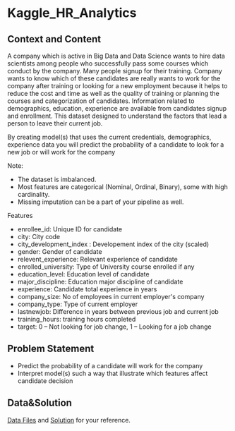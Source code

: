 # Kaggle_HR_Analytics

## Context and Content
A company which is active in Big Data and Data Science wants to hire data scientists among
people who successfully pass some courses which conduct by the company. Many people
signup for their training. Company wants to know which of these candidates are really wants to
work for the company after training or looking for a new employment because it helps to reduce
the cost and time as well as the quality of training or planning the courses and categorization of
candidates. Information related to demographics, education, experience are available from
candidates signup and enrollment. This dataset designed to understand the factors that lead a
person to leave their current job.

By creating model(s) that uses the current credentials, demographics, experience data you
will predict the probability of a candidate to look for a new job or will work for the company

Note:
* The dataset is imbalanced.
* Most features are categorical (Nominal, Ordinal, Binary), some with high cardinality.
* Missing imputation can be a part of your pipeline as well.

Features
* enrollee_id: Unique ID for candidate
* city: City code
* city_development_index : Developement index of the city (scaled)
* gender: Gender of candidate
* relevent_experience: Relevant experience of candidate
* enrolled_university: Type of University course enrolled if any
* education_level: Education level of candidate
* major_discipline: Education major discipline of candidate
* experience: Candidate total experience in years
* company_size: No of employees in current employer's company
* company_type: Type of current employer
* lastnewjob: Difference in years between previous job and current job
* training_hours: training hours completed
* target: 0 – Not looking for job change, 1 – Looking for a job change

## Problem Statement
* Predict the probability of a candidate will work for the company
* Interpret model(s) such a way that illustrate which features affect candidate decision

## Data&Solution
[Data Files](./data-science-job-change.csv) and [Solution](./Job_Change_Solution.ipynb) for your reference.
